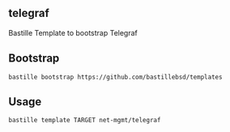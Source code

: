 ## telegraf
Bastille Template to bootstrap Telegraf

## Bootstrap
```shell
bastille bootstrap https://github.com/bastillebsd/templates
```

## Usage
```shell
bastille template TARGET net-mgmt/telegraf
```
